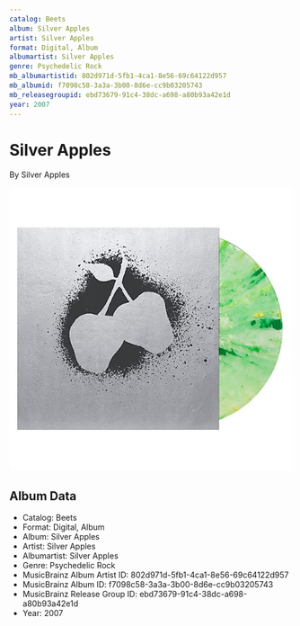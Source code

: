```yaml
---
catalog: Beets
album: Silver Apples
artist: Silver Apples
format: Digital, Album
albumartist: Silver Apples
genre: Psychedelic Rock
mb_albumartistid: 802d971d-5fb1-4ca1-8e56-69c64122d957
mb_albumid: f7098c58-3a3a-3b00-8d6e-cc9b03205743
mb_releasegroupid: ebd73679-91c4-38dc-a698-a80b93a42e1d
year: 2007
---
```


# Silver Apples

By Silver Apples

![](../../assets/beetscovers/Silver_Apples-Silver_Apples.jpg)

## Album Data

- Catalog: Beets
- Format: Digital, Album
- Album: Silver Apples
- Artist: Silver Apples
- Albumartist: Silver Apples
- Genre: Psychedelic Rock
- MusicBrainz Album Artist ID: 802d971d-5fb1-4ca1-8e56-69c64122d957
- MusicBrainz Album ID: f7098c58-3a3a-3b00-8d6e-cc9b03205743
- MusicBrainz Release Group ID: ebd73679-91c4-38dc-a698-a80b93a42e1d
- Year: 2007

